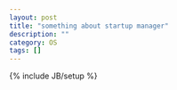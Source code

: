 ```yaml
---
layout: post
title: "something about startup manager"
description: ""
category: OS 
tags: []
---
```

{% include JB/setup %}

